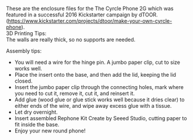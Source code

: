 These are the enclosure files for the The Cyrcle Phone 2G which was featured in a successful 2016 Kickstarter campaign by dTOOR. (https://www.kickstarter.com/projects/dtoor/make-your-own-cyrcle-phone).
<br>
3D Printing Tips:<br>
The walls are really thick, so no supports are needed. <br>

Assembly tips:<br>
- You will need a wire for the hinge pin. A jumbo paper clip, cut to size works well.
- Place the insert onto the base, and then add the lid, keeping the lid closed.
- Insert the jumbo paper clip through the connecting holes, mark where you need to cut it, remove it, cut it, and reinsert it.
- Add glue (wood glue or glue stick works well because it dries clear) to either ends of the wire, and wipe away excess glue with a tissue.
- Let dry overnight.
- Insert assembled Rephone Kit Create by Seeed Studio, cutting paper to fit inside the base.
- Enjoy your new round phone!
